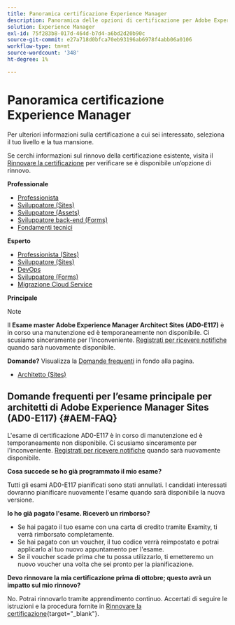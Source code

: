 ```yaml
---
title: Panoramica certificazione Experience Manager
description: Panoramica delle opzioni di certificazione per Adobe Experience Manager
solution: Experience Manager
exl-id: 75f283b8-017d-464d-b7d4-a6bd2d20b90c
source-git-commit: e27a718d0bfca70eb93196ab6978f4abb06a0106
workflow-type: tm+mt
source-wordcount: '348'
ht-degree: 1%

---
```


# Panoramica certificazione Experience Manager

Per ulteriori informazioni sulla certificazione a cui sei interessato, seleziona il tuo livello e la tua mansione.

Se cerchi informazioni sul rinnovo della certificazione esistente, visita il [Rinnovare la certificazione](/help/certifications/renew.md) per verificare se è disponibile un’opzione di rinnovo.

**Professionale**

* [Professionista](/help/certifications/aem/aem-p-business.md) <!--AD0-E126-->
* [Sviluppatore (Sites)](/help/certifications/aem/aem-sites-p-developer.md) <!--AD0-E123-->
* [Sviluppatore (Assets)](/help/certifications/aem/aem-assets-p-developer.md) <!--AD0-E129-->
* [Sviluppatore back-end (Forms)](/help/certifications/aem/aem-forms-p-bedeveloper.md) <!--AD0-E127-->
* [Fondamenti tecnici](/help/certifications/aem/aem-p-foundations.md) <!--AD0-E132-->

**Esperto**

* [Professionista (Sites)](/help/certifications/aem/aem-sites-e-business.md) <!--AD0-E121-->
* [Sviluppatore (Sites)](/help/certifications/aem/aem-sites-e-developer.md) <!--AD0-E134-->
* [DevOps](/help/certifications/aem/aem-devops-e-engineer.md) <!--AD0-E124-->
* [Sviluppatore (Forms)](/help/certifications/aem/aem-forms-e-developer.md) <!--AD0-E125-->
* [Migrazione Cloud Service](/help/certifications/aem/aem-cs-e-migration.md) <!--AD0-E136-->

**Principale**

>[!NOTE]
>
>Il **Esame master Adobe Experience Manager Architect Sites (AD0-E117)** è in corso una manutenzione ed è temporaneamente non disponibile. Ci scusiamo sinceramente per l&#39;inconveniente. [Registrati per ricevere notifiche](https://forms.office.com/Pages/ResponsePage.aspx?id=Wht7-jR7h0OUrtLBeN7O4R3Iwdbolq9LpEOJ07Ii-i9URDdWMjUzODdITVoxQTNPVTZOSUNKUDhFQS4u) quando sarà nuovamente disponibile.
>
>**Domande?** Visualizza la [Domande frequenti](#AEM-FAQ) in fondo alla pagina.

* [Architetto (Sites)](/help/certifications/aem/aem-sites-m-architect.md) <!--AD0-E117-->



## Domande frequenti per l’esame principale per architetti di Adobe Experience Manager Sites (AD0-E117) {#AEM-FAQ}

L&#39;esame di certificazione AD0-E117 è in corso di manutenzione ed è temporaneamente non disponibile. Ci scusiamo sinceramente per l&#39;inconveniente. [Registrati per ricevere notifiche](https://forms.office.com/Pages/ResponsePage.aspx?id=Wht7-jR7h0OUrtLBeN7O4R3Iwdbolq9LpEOJ07Ii-i9URDdWMjUzODdITVoxQTNPVTZOSUNKUDhFQS4u) quando sarà nuovamente disponibile.

**Cosa succede se ho già programmato il mio esame?**

Tutti gli esami AD0-E117 pianificati sono stati annullati. I candidati interessati dovranno pianificare nuovamente l&#39;esame quando sarà disponibile la nuova versione.

**Io ho già pagato l&#39;esame. Riceverò un rimborso?**

* Se hai pagato il tuo esame con una carta di credito tramite Examity, ti verrà rimborsato completamente.  
* Se hai pagato con un voucher, il tuo codice verrà reimpostato e potrai applicarlo al tuo nuovo appuntamento per l&#39;esame.  
* Se il voucher scade prima che tu possa utilizzarlo, ti emetteremo un nuovo voucher una volta che sei pronto per la pianificazione.

**Devo rinnovare la mia certificazione prima di ottobre; questo avrà un impatto sul mio rinnovo?**

No. Potrai rinnovarlo tramite apprendimento continuo. Accertati di seguire le istruzioni e la procedura fornite in [Rinnovare la certificazione](https://experienceleague.adobe.com/docs/certification/program/renew.html){target="_blank"}.


